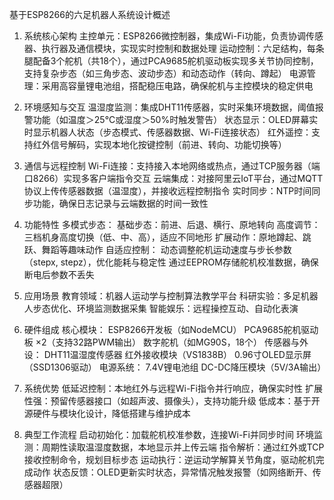 基于ESP8266的六足机器人系统设计概述
1. 系统核心架构
  主控单元：ESP8266微控制器，集成Wi-Fi功能，负责协调传感器、执行器及通信模块，实现实时控制和数据处理
  运动控制：六足结构，每条腿配备3个舵机（共18个），通过PCA9685舵机驱动板实现多关节协同控制，支持复杂步态（如三角步态、波动步态）和动态动作（转向、蹲起）
  电源管理：采用高容量锂电池组，搭配稳压电路，确保舵机与主控模块的稳定供电

2. 环境感知与交互
  温湿度监测：集成DHT11传感器，实时采集环境数据，阈值报警功能（如温度＞25°C或湿度＞50%时触发警告）
  状态显示：OLED屏幕实时显示机器人状态（步态模式、传感器数据、Wi-Fi连接状态）
  红外遥控：支持红外信号解码，实现本地化按键控制（前进、转向、功能切换等）

3. 通信与远程控制
  Wi-Fi连接：支持接入本地网络或热点，通过TCP服务器（端口8266）实现多客户端指令交互
  云端集成：对接阿里云IoT平台，通过MQTT协议上传传感器数据（温湿度），并接收远程控制指令
  实时同步：NTP时间同步功能，确保日志记录与云端数据的时间一致性

4. 功能特性
多模式步态：
  基础步态：前进、后退、横行、原地转向
  高度调节：三档机身高度切换（低、中、高），适应不同地形
  扩展动作：原地蹲起、跳跃、舞蹈等趣味动作
自适应控制：
  动态调整舵机运动速度与步长参数（stepx, stepz），优化能耗与稳定性
  通过EEPROM存储舵机校准数据，确保断电后参数不丢失

5. 应用场景
  教育领域：机器人运动学与控制算法教学平台
  科研实验：多足机器人步态优化、环境监测数据采集
  智能娱乐：远程操控互动、自动化表演

6. 硬件组成
核心模块：
  ESP8266开发板（如NodeMCU）
  PCA9685舵机驱动板 ×2（支持32路PWM输出）
  数字舵机（如MG90S，18个）
传感器与外设：
  DHT11温湿度传感器
  红外接收模块（VS1838B）
  0.96寸OLED显示屏（SSD1306驱动）
电源系统：
  7.4V锂电池组
  DC-DC降压模块（5V/3A输出）

7. 系统优势
  低延迟控制：本地红外与远程Wi-Fi指令并行响应，确保实时性
  扩展性强：预留传感器接口（如超声波、摄像头），支持功能升级
  低成本：基于开源硬件与模块化设计，降低搭建与维护成本

8. 典型工作流程
  启动初始化：加载舵机校准参数，连接Wi-Fi并同步时间
  环境监测：周期性读取温湿度数据，本地显示并上传云端
  指令解析：通过红外或TCP接收控制命令，规划目标步态
  运动执行：逆运动学解算关节角度，驱动舵机完成动作
  状态反馈：OLED更新实时状态，异常情况触发报警（如网络断开、传感器超限）
